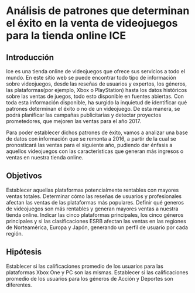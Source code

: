 # Análisis de patrones que determinan el éxito en la venta de videojuegos para la tienda online ICE

## Introducción
Ice es una tienda online de videojuegos que ofrece sus servicios a todo el mundo. En este sitio web se puede encontrar todo tipo de información sobre videojuegos, desde las reseñas de usuarios y expertos, los géneros, las plataformas(por ejemplo, Xbox o PlayStation) hasta los datos históricos sobre las ventas de juegos, todo esto disponible en fuentes abiertas. Con toda esta información disponible, ha surgido la inquietud de identificar qué patrones determinan el éxito o no de un videojuego. De esta manera, se podrá planificar las campañas publicitarias y detectar proyectos prometedores, que mejoren las ventas para el año 2017.

Para poder establecer dichos patrones de éxito, vamos a analizar una base de datos con información que se remonta a 2016, a partir de la cual se pronosticará las ventas para el siguiente año, pudiendo dar énfasis a aquellos videojuegos con las características que generan más ingresos o ventas en nuestra tienda online.

## Objetivos
Establecer aquellas plataformas potencialmente rentables con mayores ventas totales.
Determinar cómo las reseñas de usuarios y profesionales afectan las ventas de las plataformas más populares.
Definir qué generos de videojuegos son más rentables y generan mayores ventas a nuestra tienda online.
Indicar las cinco plataformas principales, los cinco géneros principales y si las clasificaciones ESRB afectan las ventas en las regiones de Norteamérica, Europa y Japón, generando un perfil de usuario por cada región.

## Hipótesis
Establecer si las calificaciones promedio de los usuarios para las plataformas Xbox One y PC son las mismas.
Establecer si las calificaciones promedio de los usuarios para los géneros de Acción y Deportes son diferentes.
